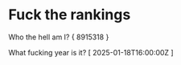 # Fuck the rankings

Who the hell am I?
{ 8915318 }

What fucking year is it?
[ 2025-01-18T16:00:00Z ]
